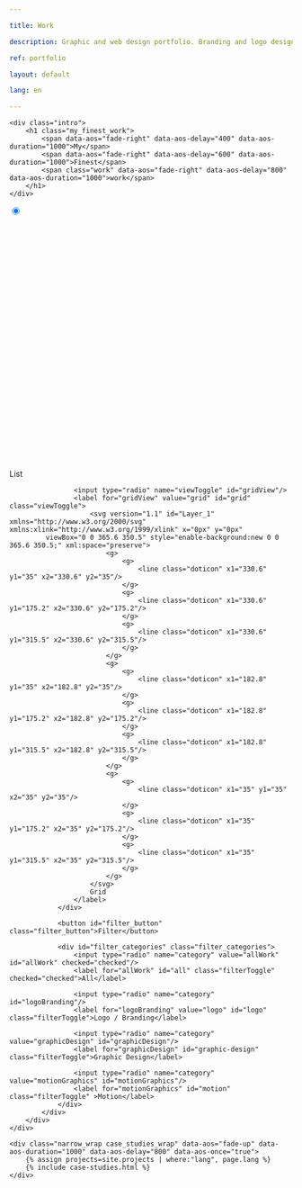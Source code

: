 ```yaml
---

title: Work

description: Graphic and web design portfolio. Branding and logo design, motion graphics, posters and more.

ref: portfolio

layout: default

lang: en

---
```


<div class="narrow_wrap">

	<div class="intro">
		<h1 class="my_finest_work">
			<span data-aos="fade-right" data-aos-delay="400" data-aos-duration="1000">My</span>
			<span data-aos="fade-right" data-aos-delay="600" data-aos-duration="1000">Finest</span>
			<span class="work" data-aos="fade-right" data-aos-delay="800" data-aos-duration="1000">work</span>
		</h1>
	</div>
</div>

<div class="portfolio">
	<div class="filter_wrap" id="filterWrap" data-aos="fade-up" data-aos-duration="1000" data-aos-delay="800" data-aos-once="true">
		<div>
			<div id="filter" class="filter narrow_wrap">
				<div class="view_toggle">
					<input type="radio" name="viewToggle" value="caseStudies" id="caseStudies" checked="checked"/>
			    	<label for="caseStudies" id="list" class="viewToggle" checked="checked">
			    		<svg version="1.1" id="Layer_1" xmlns="http://www.w3.org/2000/svg" xmlns:xlink="http://www.w3.org/1999/xlink" x="0px" y="0px"
			 viewBox="0 0 390.7 350.5" style="enable-background:new 0 0 390.7 350.5;" xml:space="preserve">
							<g><line class="st0" x1="35" y1="35" x2="355.7" y2="35"/></g>
							<g><line class="st0" x1="35" y1="175.2" x2="355.7" y2="175.2"/></g>
							<g><line class="st0" x1="35" y1="315.5" x2="355.7" y2="315.5"/></g>
						</svg>
			    		List
			    	</label>

			        <input type="radio" name="viewToggle" id="gridView"/>
			        <label for="gridView" value="grid" id="grid" class="viewToggle">
			        	<svg version="1.1" id="Layer_1" xmlns="http://www.w3.org/2000/svg" xmlns:xlink="http://www.w3.org/1999/xlink" x="0px" y="0px"
			 viewBox="0 0 365.6 350.5" style="enable-background:new 0 0 365.6 350.5;" xml:space="preserve">
							<g>
								<g>
									<line class="doticon" x1="330.6" y1="35" x2="330.6" y2="35"/>
								</g>
								<g>
									<line class="doticon" x1="330.6" y1="175.2" x2="330.6" y2="175.2"/>
								</g>
								<g>
									<line class="doticon" x1="330.6" y1="315.5" x2="330.6" y2="315.5"/>
								</g>
							</g>
							<g>
								<g>
									<line class="doticon" x1="182.8" y1="35" x2="182.8" y2="35"/>
								</g>
								<g>
									<line class="doticon" x1="182.8" y1="175.2" x2="182.8" y2="175.2"/>
								</g>
								<g>
									<line class="doticon" x1="182.8" y1="315.5" x2="182.8" y2="315.5"/>
								</g>
							</g>
							<g>
								<g>
									<line class="doticon" x1="35" y1="35" x2="35" y2="35"/>
								</g>
								<g>
									<line class="doticon" x1="35" y1="175.2" x2="35" y2="175.2"/>
								</g>
								<g>
									<line class="doticon" x1="35" y1="315.5" x2="35" y2="315.5"/>
								</g>
							</g>
						</svg>
			        	Grid
			        </label>
				</div>

				<button id="filter_button" class="filter_button">Filter</button>

				<div id="filter_categories" class="filter_categories">
			    	<input type="radio" name="category" value="allWork" id="allWork" checked="checked"/>
			    	<label for="allWork" id="all" class="filterToggle" checked="checked">All</label>

			        <input type="radio" name="category" id="logoBranding"/>
			        <label for="logoBranding" value="logo" id="logo" class="filterToggle">Logo / Branding</label>

			        <input type="radio" name="category" value="graphicDesign" id="graphicDesign"/>
			        <label for="graphicDesign" id="graphic-design" class="filterToggle">Graphic Design</label>

			        <input type="radio" name="category" value="motionGraphics" id="motionGraphics"/>
			        <label for="motionGraphics" id="motion" class="filterToggle" >Motion</label>
				</div>
			</div>
		</div>
	</div>

	<div class="narrow_wrap case_studies_wrap" data-aos="fade-up" data-aos-duration="1000" data-aos-delay="800" data-aos-once="true">
		{% assign projects=site.projects | where:"lang", page.lang %}
		{% include case-studies.html %}
	</div>
</div>